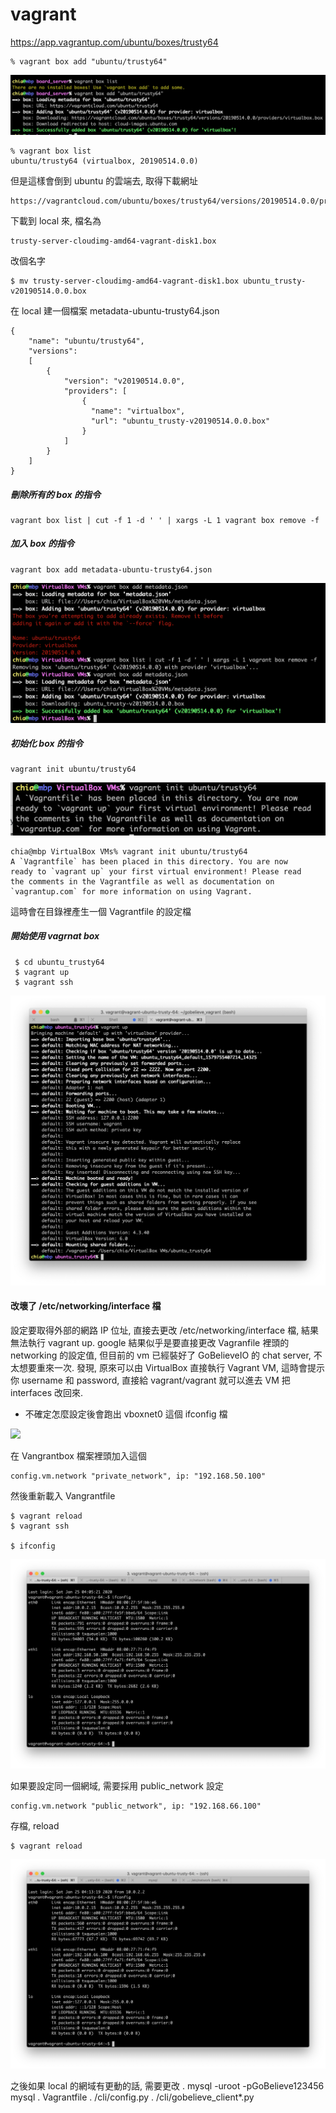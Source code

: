 # vagrant

https://app.vagrantup.com/ubuntu/boxes/trusty64

    % vagrant box add "ubuntu/trusty64"

![image](https://github.com/Charles-Hsu/vagrant/blob/master/vagrant_add_box.png)

    % vagrant box list
    ubuntu/trusty64 (virtualbox, 20190514.0.0)

但是這樣會倒到 ubuntu 的雲端去, 取得下載網址
    
    https://vagrantcloud.com/ubuntu/boxes/trusty64/versions/20190514.0.0/providers/virtualbox.box

下載到 local 來, 檔名為

    trusty-server-cloudimg-amd64-vagrant-disk1.box

改個名字

    $ mv trusty-server-cloudimg-amd64-vagrant-disk1.box ubuntu_trusty-v20190514.0.0.box
    
在 local 建一個檔案 metadata-ubuntu-trusty64.json

    {
        "name": "ubuntu/trusty64",
        "versions": 
        [
            {
                "version": "v20190514.0.0",
                "providers": [
                    {
                      "name": "virtualbox",
                      "url": "ubuntu_trusty-v20190514.0.0.box"
                    }
                ]
            }
        ]
    }

##### 刪除所有的 box 的指令

    vagrant box list | cut -f 1 -d ' ' | xargs -L 1 vagrant box remove -f
    
##### 加入 box 的指令

    vagrant box add metadata-ubuntu-trusty64.json

![image](https://github.com/Charles-Hsu/vagrant/blob/master/add_local_vagrant_box.png)

##### 初始化 box 的指令

    vagrant init ubuntu/trusty64

![image](https://github.com/Charles-Hsu/vagrant/blob/master/vagrant_init.png)

    chia@mbp VirtualBox VMs% vagrant init ubuntu/trusty64
    A `Vagrantfile` has been placed in this directory. You are now
    ready to `vagrant up` your first virtual environment! Please read
    the comments in the Vagrantfile as well as documentation on
    `vagrantup.com` for more information on using Vagrant.
    
這時會在目錄裡產生一個 Vagrantfile 的設定檔

##### 開始使用 vagrnat box

     $ cd ubuntu_trusty64
     $ vagrant up
     $ vagrant ssh
     
![image](https://github.com/Charles-Hsu/vagrant/blob/master/vagrant-up.png)

#### 改壞了 /etc/networking/interface 檔

設定要取得外部的網路 IP 位址, 直接去更改 /etc/networking/interface 檔, 結果無法執行 vagrant up. google 結果似乎是要直接更改 Vagranfile 裡頭的 networking 的設定值, 但目前的 vm 已經裝好了 GoBelieveIO 的 chat server, 不太想要重來一次. 發現, 原來可以由 VirtualBox 直接執行 Vagrant VM, 這時會提示你 username 和 password, 直接給 vagrant/vagrant 就可以進去 VM 把 interfaces 改回來.

- 不確定怎麼設定後會跑出 vboxnet0 這個 ifconfig 檔

![](https://github.com/Charles-Hsu/vagrant/blob/master/vagrant-vboxnet0.png)

在 Vangrantbox 檔案裡頭加入這個

    config.vm.network "private_network", ip: "192.168.50.100"
    
然後重新載入 Vangrantfile

    $ vagrant reload
    $ vagrant ssh
    
    $ ifconfig
    
![](https://github.com/Charles-Hsu/vagrant/blob/master/vagrant-ifconfig-50.100.png)

如果要設定同一個網域, 需要採用 public_network 設定

    config.vm.network "public_network", ip: "192.168.66.100"
    
存檔, reload

    $ vagrant reload
    
![](https://github.com/Charles-Hsu/vagrant/blob/master/vagrant-network-public-66.100.png)

之後如果 local 的網域有更動的話, 需要更改
. mysql -uroot -pGoBelieve123456 mysql
. Vagrantfile
. /cli/config.py
. /cli/gobelieve_client*.py


